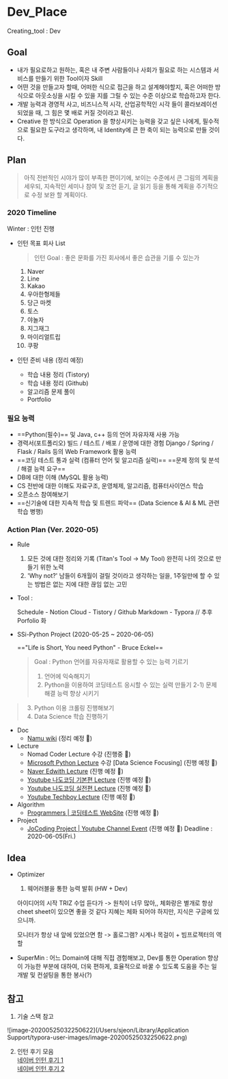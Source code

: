 # Dev_Place
Creating_tool : Dev



## Goal

- 내가 필요로하고 원하는, 혹은 내 주변 사람들이나 사회가 필요로 하는 시스템과 서비스를 만들기 위한 Tool이자 Skill
- 어떤 것을 만들고자 할때, 어떠한 식으로 접근을 하고 설계해야할지, 혹은 어떠한 방식으로 아웃소싱을 시킬 수 있을 지를 그릴 수 있는 수준 이상으로 학습하고자 한다.
- 개발 능력과 경영적 사고, 비즈니스적 시각, 산업공학적인 시각 들이 콜라보레이션 되었을 때, 그 힘은 몇 배로 커질 것이라고 확신.
- Creative 한 방식으로 Operation 을 향상시키는 능력을 갖고 싶은 나에게, 필수적으로 필요한 도구라고 생각하며,
  내 Identity에 큰 한 축이 되는 능력으로 만들 것이다.
  


## Plan

> 아직 전반적인 시야가 많이 부족한 편이기에, 보이는 수준에서 큰 그림의 계획을 세우되, 지속적인 세미나 참여 및 조언 듣기, 글 읽기 등을 통해 계획을 주기적으로 수정 보완 할 계획이다.



### 2020 Timeline



Winter : 인턴 진행

- 인턴 목표 회사 List

  > 인턴 Goal : 좋은 문화를 가진 회사에서 좋은 습관을 기를 수 있는가

  1) Naver
  2) Line
  3) Kakao
  4) 우아한형제들 
  5) 당근 마켓
  6) 토스
  7) 야놀자
  8) 지그재그
  9) 마이리얼트립
  10) 쿠팡

- 인턴 준비 내용 (정리 예정)

  - 학습 내용 정리 (Tistory)
  - 학습 내용 정리 (Github)
  - 알고리즘 문제 풀이
  - Portfolio



### 필요 능력

- ==Python(필수)== 및 Java, c++ 등의 언어 자유자재 사용 가능
- 경력서(포트폴리오)
  빌드 / 테스트 / 배포 / 운영에 대한 경험
  Django / Spring / Flask / Rails 등의 Web Framework 활용 능력
- ==코딩 테스트 통과 실력 (컴퓨터 언어 및 알고리즘 실력)==
  ==문제 정의 및 분석 / 해결 능력 요구==
- DB에 대한 이해 (MySQL 활용 능력)
- CS 전반에 대한 이해도
  자료구조, 운영체제, 알고리즘, 컴퓨터사이언스 학습
- 오픈소스 참여해보기
- ==신기술에 대한 지속적 학습 및 트렌드 파악== (Data Science & AI & ML 관련 학습 병행)


### Action Plan (Ver. 2020-05)

- Rule 
  1) 모든 것에 대한 정리와 기록 (Titan's Tool -> My Tool)
  완전히 나의 것으로 만들기 위한 노력
  2) 'Why not?'
  남들이 6개월이 걸릴 것이라고 생각하는 일을, 1주일만에 할 수 있는 방법은 없는 지에 대한 끊임 없는 고민

- Tool : 

  Schedule - Notion
  Cloud - Tistory / Github
  Markdown - Typora
  // 추후 Porfolio 화 

- SSi-Python Project (2020-05-25 ~ 2020-06-05)

  =="Life is Short, You need Python" - Bruce Eckel==
  
  > Goal : Python 언어를 자유자재로 활용할 수 있는 능력 기르기
  > 1) 언어에 익숙해지기
  > 2) Python을 이용하여 코딩테스트 응시할 수 있는 실력 만들기
  > 	2-1) 문제 해결 능력 향상 시키기 
> 3) Python 이용 크롤링 진행해보기
  > 4) Data Science 학습 진행하기
  
  - Doc
    - [Namu wiki](https://namu.wiki/w/Python) (정리 예정 🐤)
  - Lecture
    - Nomad Coder Lecture 수강 (진행중 🐣)
    - [Microsoft Python Lecture](https://www.youtube.com/watch?v=D8OaGUYkHTE&list=PLlrxD0HtieHhHnCUVtR8UHS7eLl33zfJ-) 수강 [Data Science Focusing] (진행 예정 🐤)
    - [Naver Edwith Lecture](https://www.edwith.org/search/show?searchQuery=%ED%8C%8C%EC%9D%B4%EC%8D%AC&MAX=20) (진행 예정 🐤)
    - [Youtube 나도코딩 기본편 Lecture](https://www.youtube.com/watch?v=kWiCuklohdY) (진행 예정 🐤)
    - [Youtube 나도코딩 실전편 Lecture](https://www.youtube.com/watch?v=Dkx8Pl6QKW0) (진행 예정 🐤)
    - [Youtube Techboy Lecture](https://www.youtube.com/watch?v=M6kQTpIqpLs) (진행 예정 🐤)
  - Algorithm
    - [Programmers | 코딩테스트 WebSite](https://programmers.co.kr/) (진행 예정 🐤)
  - Project
    - [JoCoding Project | Youtube Channel Event](https://youtu.be/UfuuOJ9oVl8) (진행 예정 🐤)
      Deadline : 2020-06-05(Fri.)



## Idea

- Optimizer
  1) 웨어러블을 통한 능력 발휘 (HW + Dev)

  아이디어의 시작 
  TRIZ 수업 듣다가 -> 원칙이 너무 많아,, 체화랑은 별개로 항상 cheet sheet이 있으면 좋을 것 같다 
  지혜는 체화 되어야 하지만, 지식은 구글에 있으니까. 

  모니터가 항상 내 앞에 있었으면 함 -> 홀로그램? 시계나 목걸이 + 빔프로젝터의 역할
  
- SuperMin
  : 어느 Domain에 대해 직접 경험해보고, Dev를 통한 Operation 향상이 가능한 부분에 대하여, 
  더욱 편하게, 효율적으로 바꿀 수 있도록 도움을 주는 일
  개발 및 컨설팅을 통한 봉사(?)



## 참고

1) 기술 스택 참고

![image-20200525032250622](/Users/sjeon/Library/Application Support/typora-user-images/image-20200525032250622.png)



2) 인턴 후기 모음  
[네이버 인턴 후기 1](https://blog.naver.com/barcel/221346197231)  
[네이버 인턴 후기 2](https://blog.naver.com/yeol7902/221692564577)    

